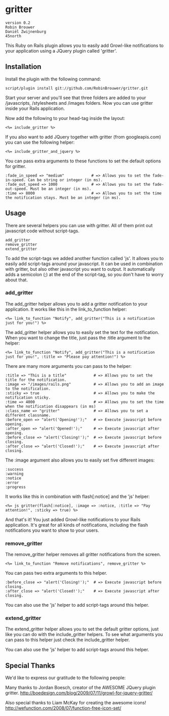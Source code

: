 # gritter

	version 0.2
	Robin Brouwer
	Daniël Zwijnenburg
	45north

This Ruby on Rails plugin allows you to easily add Growl-like notifications to your application using a JQuery plugin called 'gritter'.

## Installation

Install the plugin with the following command:

	script/plugin install git://github.com/RobinBrouwer/gritter.git

Start your server and you'll see that three folders are added to your /javascripts, /stylesheets and /images folders.
Now you can use gritter inside your Rails application.

Now add the following to your head-tag inside the layout:

	<%= include_gritter %>

If you also want to add JQuery together with gritter (from googleapis.com) you can use the following helper:

	<%= include_gritter_and_jquery %>

You can pass extra arguments to these functions to set the default options for gritter.

	:fade_in_speed => "medium"            # => Allows you to set the fade-in-speed. Can be string or integer (in ms).
	:fade_out_speed => 1000               # => Allows you to set the fade-out-speed. Must be an integer (in ms).
	:time => 8000                         # => Allows you to set the time the notification stays. Must be an integer (in ms).


## Usage

There are several helpers you can use with gritter. All of them print out javascript code without script-tags.

	add_gritter
	remove_gritter
	extend_gritter
	
To add the script-tags we added another function called 'js'. It allows you to easily add script-tags around your javascript.
It can be used in combination with gritter, but also other javascript you want to output. 
It automatically adds a semicolon (;) at the end of the script-tag, so you don't have to worry about that.


### add_gritter

The add_gritter helper allows you to add a gritter notification to your application. It works like this in the link_to_function helper:

	<%= link_to_function "Notify", add_gritter("This is a notification just for you!") %>

The add_gritter helper allows you to easily set the text for the notification. 
When you want to change the title, just pass the :title argument to the helper:

	<%= link_to_function "Notify", add_gritter("This is a notification just for you!", :title => "Please pay attention!") %>

There are many more arguments you can pass to the helper:

	:title => "This is a title"            # => Allows you to set the title for the notification.
	:image => "/images/rails.png"          # => Allows you to add an image to the notification.
	:sticky => true                        # => Allows you to make the notification sticky.
	:time => 4000                          # => Allows you to set the time when the notification disappears (in ms)
	:class_name => "gritter"               # => Allows you to set a different classname.
	:before_open => "alert('Opening!');"   # => Execute javascript before opening.
	:after_open => "alert('Opened!');"     # => Execute javascript after opening.
	:before_close => "alert('Closing!');"  # => Execute javascript before closing.
	:after_close => "alert('Closed!');"    # => Execute javascript after closing.

The :image argument also allows you to easily set five different images:

	:success
	:warning
	:notice
	:error
	:progress

It works like this in combination with flash[:notice] and the 'js' helper:

	<%= js gritter(flash[:notice], :image => :notice, :title => "Pay attention!", :sticky => true) %>

And that's it! You just added Growl-like notifications to your Rails application.
It's great for all kinds of notifications, including the flash notifications you want to show to your users.


### remove_gritter

The remove_gritter helper removes all gritter notifications from the screen. 

	<%= link_to_function "Remove notifications", remove_gritter %>

You can pass two extra arguments to this helper.

	:before_close => "alert('Closing!');"  # => Execute javascript before closing.
	:after_close => "alert('Closed!');"    # => Execute javascript after closing.

You can also use the 'js' helper to add script-tags around this helper.


### extend_gritter

The extend_gritter helper allows you to set the default gritter options, just like you can do with the include_gritter helpers. 
To see what arguments you can pass to this helper just check the include_gritter helper.

You can also use the 'js' helper to add script-tags around this helper.


## Special Thanks

We'd like to express our gratitude to the following people:

Many thanks to Jordan Boesch, creator of the AWESOME JQuery plugin gritter.
http://boedesign.com/blog/2009/07/11/growl-for-jquery-gritter/

Also special thanks to Liam McKay for creating the awesome icons!
http://wefunction.com/2008/07/function-free-icon-set/